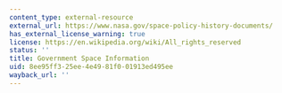 ```yaml
---
content_type: external-resource
external_url: https://www.nasa.gov/space-policy-history-documents/
has_external_license_warning: true
license: https://en.wikipedia.org/wiki/All_rights_reserved
status: ''
title: Government Space Information
uid: 8ee95ff3-25ee-4e49-81f0-01913ed495ee
wayback_url: ''
---
```

